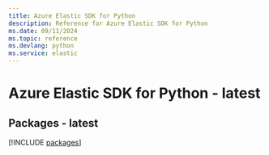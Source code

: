 ```yaml
---
title: Azure Elastic SDK for Python
description: Reference for Azure Elastic SDK for Python
ms.date: 09/11/2024
ms.topic: reference
ms.devlang: python
ms.service: elastic
---
```

# Azure Elastic SDK for Python - latest
## Packages - latest
[!INCLUDE [packages](elastic-index.md)]